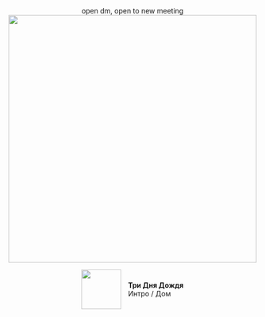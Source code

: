 <div align="center">
open dm, open to new meeting
   
<div align="center">
<img src="https://github.com/user-attachments/assets/a15182ba-c50b-42ff-817f-127b00481bd2" width="500"/>
   
<p align="center">
  <img src="https://images.genius.com/c13380b32fb9d759ea73abf5555a4978.1000x1000x1.png" width="80" style="vertical-align: middle; margin-right: 10px;">
  <span style="display: inline-block; vertical-align: middle; text-align: left;">
    <strong>Три Дня Дождя</strong><br>
    Интро / Дом
  </span>
</p>

